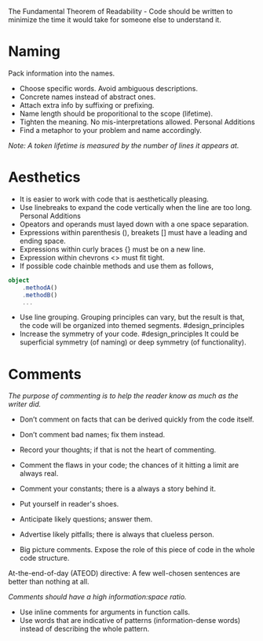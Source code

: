 The Fundamental Theorem of Readability -
Code should be written to minimize the time it would take for someone else to understand it.

# Naming
Pack information into the names. 
- Choose specific words. Avoid ambiguous descriptions.
- Concrete names instead of abstract ones. 
- Attach extra info by suffixing or prefixing.
- Name length should be proporitional to the scope (lifetime).
- Tighten the meaning. No mis-interpretations allowed.
Personal Additions
- Find a metaphor to your problem and name accordingly.

*Note: A token lifetime is measured by the number of lines it appears at.*

# Aesthetics
- It is easier to work with code that is aesthetically pleasing.
- Use linebreaks to expand the code vertically when the line are too long.
Personal Additions
- Opeators and operands must layed down with a one space separation.
- Expressions within parenthesis (), breakets [] must have a leading and ending space.
- Expressions within curly braces {} must be on a new line.
- Expression within chevrons <> must fit tight.
- If possible code chainble methods and use them as follows,
```TypeScript
object
	.methodA()
	.methodB()
	...
```
- Use line grouping. Grouping principles can vary, but the result is that, the code will be organized into themed segments. #design_principles 
- Increase the symmetry of your code. #design_principles It could be superficial symmetry (of naming) or deep symmetry (of functionality).
# Comments
*The purpose of commenting is to help the reader know as much as the writer did.*

- Don’t comment on facts that can be derived quickly from the code itself.
- Don’t comment bad names; fix them instead.

- Record your thoughts; if that is not the heart of commenting.
- Comment the flaws in your code; the chances of it hitting a limit are always real.
- Comment your constants; there is a always a story behind it.

- Put yourself in reader's shoes.
- Anticipate likely questions; answer them.
- Advertise likely pitfalls; there is always that clueless person.

- Big picture comments. Expose the role of this piece of code in the whole code structure.

At-the-end-of-day (ATEOD) directive: A few well-chosen sentences are better than nothing at all.

*Comments should have a high information:space ratio.*

- Use inline comments for arguments in function calls.
- Use words that are indicative of patterns (information-dense words) instead of describing the whole pattern.